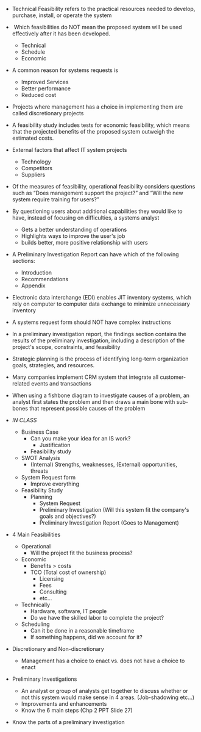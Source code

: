 

- Technical Feasibility refers to the practical resources needed to develop, purchase, install, or operate the system

-  Which feasibilities do NOT mean the proposed system will be used effectively after it has been developed.
	- Technical
	- Schedule
	- Economic

- A common reason for systems requests is
	- Improved Services
	- Better performance
	- Reduced cost

- Projects where management has a choice in implementing them are called discretionary projects

- A feasibility study includes tests for economic feasibility, which means that the projected benefits of the proposed system outweigh the estimated costs.

- External factors that affect IT system projects
	- Technology
	- Competitors
	- Suppliers

- Of the measures of feasibility, operational feasibility considers questions such as “Does management support the project?” and “Will the new system require training for users?”

- By questioning users about additional capabilities they would like to have, instead of focusing on difficulties, a systems analyst
	- Gets a better understanding of operations
	- Highlights ways to improve the user's job
	- builds better, more positive relationship with users
	  

- A Preliminary Investigation Report can have which of the following sections:
	- Introduction
	- Recommendations
	- Appendix 

- Electronic data interchange (EDI) enables JIT inventory systems, which rely on computer to computer data exchange to minimize unnecessary inventory

- A systems request form should NOT have complex instructions

- In a preliminary investigation report, the findings section contains the results of the preliminary investigation, including a description of the project's scope, constraints, and feasibility

- Strategic planning is the process of identifying long-term organization goals, strategies, and resources.
  
- Many companies implement CRM system that integrate all customer-related events and transactions

- When using a fishbone diagram to investigate causes of a problem, an analyst first states the problem and then draws a main bone with sub-bones that represent possible causes of the problem

- *IN CLASS* 
	- Business Case
		- Can you make your idea for an IS work?
			- Justification
		- Feasibility study
	- SWOT Analysis
		- (Internal) Strengths, weaknesses, (External) opportunities, threats
	- System Request form
		- Improve everything
	- Feasibility Study
		- Planning
			- System Request 
			- Preliminary Investigation (Will this system fit the company's goals and objectives?)
			- Preliminary Investigation Report (Goes to Management)

- 4 Main Feasibilities
	- Operational
		- Will the project fit the business process?
	- Economic
		- Benefits > costs 
		- TCO (Total cost of ownership)
			- Licensing 
			- Fees
			- Consulting
			- etc...
	- Technically 
		- Hardware, software, IT people
		- Do we have the skilled labor to complete the project?
	- Scheduling
		- Can it be done in a reasonable timeframe
		- If something happens, did we account for it?

- Discretionary and Non-discretionary
	- Management has a choice to enact vs. does not have a choice to enact

- Preliminary Investigations
	- An analyst or group of analysts get together to discuss whether or not this system would make sense in 4 areas. (Job-shadowing etc...)
	- Improvements and enhancements 
	- Know the 6 main steps (Chp 2 PPT Slide 27)

- Know the parts of a preliminary investigation 